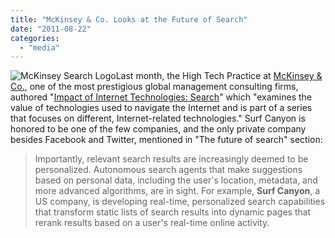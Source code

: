 ```yaml
---
title: "McKinsey & Co. Looks at the Future of Search"
date: "2011-08-22"
categories: 
  - "media"
---
```


![](images/McKinsey-Search-Logo.png "McKinsey Search Logo")Last month, the High Tech Practice at [McKinsey & Co.](http://www.mckinsey.com/), one of the most prestigious global management consulting firms, authored "[Impact of Internet Technologies: Search](http://alphadigital.com.au/wp-content/uploads/2011/08/Impact_of_Internet_technologies_search.pdf)" which "examines the value of technologies used to navigate the Internet and is part of a series that focuses on different, Internet-related technologies." Surf Canyon is honored to be one of the few companies, and the only private company besides Facebook and Twitter, mentioned in "The future of search" section:

> Importantly, relevant search results are increasingly deemed to be personalized. Autonomous search agents that make suggestions based on personal data, including the user's location, metadata, and more advanced algorithms, are in sight. For example, **Surf Canyon**, a US company, is developing real-time, personalized search capabilities that transform static lists of search results into dynamic pages that rerank results based on a user's real-time online activity.
